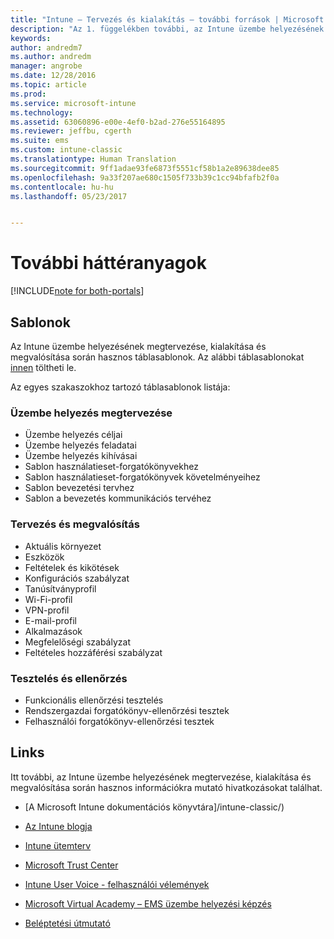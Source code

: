 ```yaml
---
title: "Intune – Tervezés és kialakítás – további források | Microsoft Docs"
description: "Az 1. függelékben további, az Intune üzembe helyezésének megtervezése és megvalósítása során hasznos Intune-információkra mutató hivatkozások találhatók."
keywords: 
author: andredm7
ms.author: andredm
manager: angrobe
ms.date: 12/28/2016
ms.topic: article
ms.prod: 
ms.service: microsoft-intune
ms.technology: 
ms.assetid: 63060896-e00e-4ef0-b2ad-276e55164895
ms.reviewer: jeffbu, cgerth
ms.suite: ems
ms.custom: intune-classic
ms.translationtype: Human Translation
ms.sourcegitcommit: 9ff1adae93fe6873f5551cf58b1a2e89638dee85
ms.openlocfilehash: 9a33f207ae680c1505f733b39c1cc94bfafb2f0a
ms.contentlocale: hu-hu
ms.lasthandoff: 05/23/2017


---
```


# <a name="additional-resources"></a>További háttéranyagok

[!INCLUDE[note for both-portals](../includes/note-for-both-portals.md)]

## <a name="templates"></a>Sablonok

Az Intune üzembe helyezésének megtervezése, kialakítása és megvalósítása során hasznos táblasablonok. Az alábbi táblasablonokat [innen](https://gallery.technet.microsoft.com/Intune-deployment-planning-fae156c2?redir=0) töltheti le.

Az egyes szakaszokhoz tartozó táblasablonok listája:

### <a name="deployment-planning"></a>Üzembe helyezés megtervezése

- Üzembe helyezés céljai
- Üzembe helyezés feladatai
- Üzembe helyezés kihívásai
- Sablon használatieset-forgatókönyvekhez
- Sablon használatieset-forgatókönyvek követelményeihez
- Sablon bevezetési tervhez
- Sablon a bevezetés kommunikációs tervéhez

### <a name="design-and-implementation"></a>Tervezés és megvalósítás

- Aktuális környezet
- Eszközök
- Feltételek és kikötések
- Konfigurációs szabályzat
- Tanúsítványprofil
- Wi-Fi-profil
- VPN-profil
- E-mail-profil
- Alkalmazások
- Megfelelőségi szabályzat
- Feltételes hozzáférési szabályzat

### <a name="test-and-validation"></a>Tesztelés és ellenőrzés

- Funkcionális ellenőrzési tesztelés
- Rendszergazdai forgatókönyv-ellenőrzési tesztek
- Felhasználói forgatókönyv-ellenőrzési tesztek

## <a name="links"></a>Links

Itt további, az Intune üzembe helyezésének megtervezése, kialakítása és megvalósítása során hasznos információkra mutató hivatkozásokat találhat.

-   [A Microsoft Intune dokumentációs könyvtára]/intune-classic/)

-   [Az Intune blogja](https://blogs.technet.microsoft.com/enterprisemobility/)

-   [Intune ütemterv](https://www.microsoft.com/server-cloud/roadmap/)

-   [Microsoft Trust Center](http://www.microsoft.com/TrustCenter/default.aspx)

-   [Intune User Voice - felhasználói vélemények](http://microsoftintune.uservoice.com/)

-   [Microsoft Virtual Academy – EMS üzembe helyezési képzés](https://mva.microsoft.com/training-courses/deploying-microsoft-enterprise-mobility-suite-16408?l=wjq9vmwvD_5805996570)

-   [Beléptetési útmutató](https://gallery.technet.microsoft.com/Intune-End-User-Enrollment-3a0c9b0c?WT.mc_id=Blog_Intune_General_PCIT)

